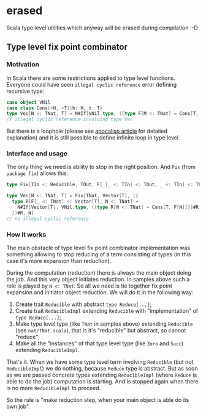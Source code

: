 # erased

Scala type level utilities which anyway will be erased during compilation :-D


## Type level fix point combinator

### Motivation

In Scala there are some restrictions applied to type level functions. Everyone could have seen `illegal cyclic reference` error defining recursive type:

```scala
case object VNil
case class Cons[+H, +T](h: H, t: T)
type Vec[N <: TNat, T] = N#If[VNil.type, ({type F[M <: TNat] = Cons[T, Vec[M, T]]})#F]
// illegal cyclic reference involving type Vec
```

But there is a loophole (please see [apocalisp article](http://apocalisp.wordpress.com/2010/06/08/type-level-programming-in-scala/) for detailed explanation) and it is still possible to define infinite loop in type level.

### Interface and usage

The only thing we need is ability to stop in the right position. And `Fix` (from `package fix`) allows this:

```scala
type Fix[TIn <: Reducible, TOut, F[_[_ <: TIn] <: TOut, _ <: TIn] <: TOut, _ <: TIn] <: TOut

type Vec[N <: TNat, T] = Fix[TNat, Vector[T], ({
  type R[F[_ <: TNat] <: Vector[T], N <: TNat] =
    N#If[Vector[T], VNil.type, ({type R[N <: TNat] = Cons[T, F[N]]})#R]
  })#R, N]
// no illegal cyclic reference
```

### How it works

The main obstacle of type level fix point combinator implementation was something allowing to stop reducing of a term consisting of types (in this case it's more expansion than reduction).

During the computation (reduction) there is always the main object doing the job. And this very object initiates reduction. In samples above such a role is played by `N <: TNat`. So all we need is tie together fix point expansion and initiator object reduction. We will do it in the following way:

1. Create trait `Reducible` with abstract `type Reduce[...]`;
2. Create trait `ReducibleImpl` extending `Reducible` with "implementation" of `type Reduce[...]`;
3. Make type level type (like `TNat` in samples above) extending `Reducible` (see `nat/TNat.scala`), that is it's "reducible" but abstract, so cannot "reduce";
4. Make all the "instances" of that type level type (like `Zero` and `Succ`) extending `ReducibleImpl`.

That's it. When we have some type level term involving `Reducible` (but not `ReducibleImpl`) we do nothing, because `Reduce` type is abstract. But as soon as we are passed concrete types extending `ReducibleImpl` (where `Reduce` is able to do the job) computation is starting. And is stopped again when there is no more `ReducibleImpl` to proceed.

So the rule is "make reduction step, when your main object is able do its own job".
